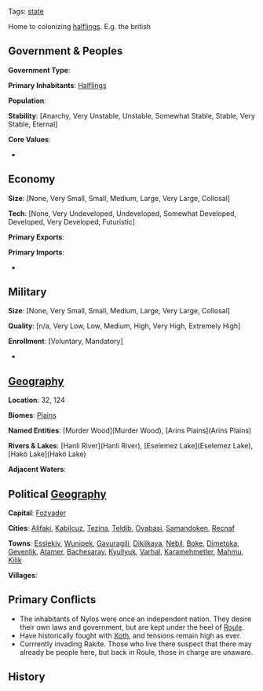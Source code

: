 Tags: [state](States)

Home to colonizing [halflings](Halflings). E.g. the british

## Government & Peoples

**Government Type**:

**Primary Inhabitants**: [Halflings](Halflings)

**Population**: 

**Stability**: [Anarchy, Very Unstable, Unstable, Somewhat Stable, Stable, Very Stable, Eternal] 

**Core Values**: 

- 


## Economy

**Size**: [None, Very Small, Small, Medium, Large, Very Large, Collosal]

**Tech**: [None, Very Undeveloped, Undeveloped, Somewhat Developed, Developed, Very Developed, Futuristic] 

**Primary Exports**: 

**Primary Imports**: 

- 


## Military

**Size**: [None, Very Small, Small, Medium, Large, Very Large, Collosal]

**Quality**: [n/a, Very Low, Low, Medium, High, Very High, Extremely High]

**Enrollment**: [Voluntary, Mandatory]

- 


## [Geography](Geography)

**Location**: 32, 124

**Biomes**: [Plains](Plains)

**Named Entities**: [Murder Wood](Murder Wood), [Arins Plains](Arins Plains)

**Rivers & Lakes**: [Hanli River](Hanli River), [Eselemez Lake](Eselemez Lake), [Hakö Lake](Hakö Lake)

**Adjacent Waters**: 


## Political [Geography](Geography)

**Capital**: [Fozyader](Fozyader)

**Cities**: [Alifaki](Alifaki), [Kabilcuz](Kabilcuz), [Tezina](Tezina), [Teldib](Teldib), [Ovabasi](Ovabasi), [Samandoken](Samandoken), [Recnaf](Recnaf)

**Towns**: [Esslekiv](Esslekiv), [Wunipek](Wunipek), [Gavuragili](Gavuragili), [Dikilkaya](Dikilkaya), [Nebil](Nebil), [Boke](Boke), [Dimetoka](Dimetoka), [Gevenlik](Gevenlik), [Atamer](Atamer), [Bachesaray](Bachesaray), [Kyullyuk](Kyullyuk), [Varhal](Varhal), [Karamehmetler](Karamehmetler), [Mahmu](Mahmu), [Kilik](Kilik)

**Villages**: 


## Primary Conflicts

- The inhabitants of Nylos were once an independent nation. They desire their own laws and government, but are kept under the heel of [Roule](Roule).
- Have historically fought with [Xoth](Xoth), and tensions remain high as ever.
- Currrently invading Rakite. Those who live there suspect that there may already be people here, but back in Roule, those in charge are unaware. 


## History

